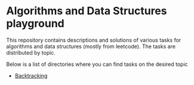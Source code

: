 # Algorithms and Data Structures playground
This repository contains descriptions and solutions of various tasks for algorithms and data structures (mostly from leetcode). The tasks are distributed by topic. 

Below is a list of directories where you can find tasks on the desired topic
- [Backtracking](./backtracking/)
